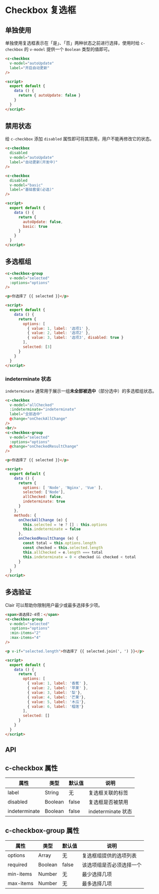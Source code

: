 # Checkbox 复选框

## 单独使用

单独使用复选框表示在「是」、「否」两种状态之前进行选择，使用时给 `c-checkbox` 的 `v-model` 提供一个 `Boolean` 类型的值即可。

```html
<c-checkbox
  v-model="autoUpdate"
  label="开启自动更新"
/>

<script>
  export default {
    data () {
      return { autoUpdate: false }
    }
  }
</script>
```

## 禁用状态

给 `c-checkbox` 添加 `disabled` 属性即可将其禁用，用户不能再修改它的状态。

```html
<c-checkbox
  disabled
  v-model="autoUpdate"
  label="自动更新(开发中)"
/>

<c-checkbox
  disabled
  v-model="basic"
  label="基础套餐(必选)"
/>

<script>
  export default {
    data () {
      return {
        autoUpdate: false,
        basic: true
      }
    }
  }
</script>
```

## 多选框组

```html
<c-checkbox-group
  v-model="selected"
  :options="options"
/>

<p>你选择了 {{ selected }}</p>

<script>
  export default {
    data () {
      return {
        options: [
          { value: 1, label: '选项1' },
          { value: 2, label: '选项2' },
          { value: 3, label: '选项3', disabled: true }
        ],
        selected: [3]
      }
    }
  }
</script>
```

### indeterminate 状态

`indeterminate` 通常用于展示一组**未全部被选中**（部分选中）的多选框组状态。

```html
<c-checkbox
  v-model="allChecked"
  :indeterminate="indeterminate"
  label="全部选中"
  @change="onCheckAllChange"
/>
<br/>
<c-checkbox-group
  v-model="selected"
  :options="options"
  @change="onCheckedResultChange"
/>

<p>你选择了 {{ selected }}</p>

<script>
  export default {
    data () {
      return {
        options: [ 'Node', 'Nginx', 'Vue' ],
        selected: ['Node'],
        allChecked: false,
        indeterminate: true
      }
    },
    methods: {
      onCheckAllChange (e) {
        this.selected = !e ? [] : this.options
        this.indeterminate = false
      },
      onCheckedResultChange (e) {
        const total = this.options.length
        const checked = this.selected.length
        this.allChecked = e.length === total
        this.indeterminate = 0 < checked && checked < total
      }
    }
  }
</script>
```

## 多选验证

Clair 可以帮助你限制用户最少或最多选择多少项。

```html
<span>请选择2-4项：</span>
<c-checkbox-group
  v-model="selected"
  :options="options"
  :min-items="2"
  :max-items="4"
/>

<p v-if="selected.length">你选择了 {{ selected.join(', ') }}</p>

<script>
  export default {
    data () {
      return {
        options: [
          { value: 1, label: '香蕉' },
          { value: 2, label: '苹果' },
          { value: 3, label: '梨'},
          { value: 4, label: '芒果'},
          { value: 5, label: '木瓜'},
          { value: 6, label: '榴莲'}
        ],
        selected: []
      }
    }
  }
</script>
```

## API

## c-checkbox 属性

| 属性 | 类型 | 默认值 | 说明 |
|-----|------|-------|-----|
| label | String | 无 | 复选框关联的标签 |
| disabled | Boolean | false | 复选框是否被禁用 |
| indeterminate | Boolean | false | indeterminate 状态 |

## c-checkbox-group 属性

| 属性 | 类型 | 默认值 | 说明 |
|-----|------|-------|-----|
| options | Array | 无 | 复选框组提供的选项列表 |
| required | Boolean | false | 该选项组是否必须选择一个 |
| min-items | Number | 无 | 最少选择几项 |
| max-items | Number | 无 | 最多选择几项 |

